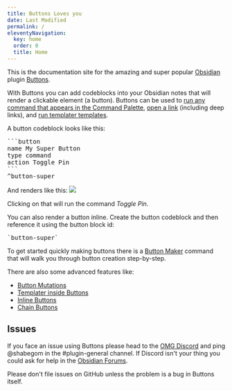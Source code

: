 ```yaml
---
title: Buttons Loves you
date: Last Modified
permalink: /
eleventyNavigation:
  key: home
  order: 0
  title: Home
---
```


This is the documentation site for the amazing and super popular [Obsidian](https://obsidian.md) plugin [Buttons](https://github.com/shabegom/buttons).

With Buttons you can add codeblocks into your Obsidian notes that will render a clickable element (a button). Buttons can be used to [run any command that appears in the Command Palette](/usage/types/command), [open a link](/usage/types/link) (including deep links), and [run templater templates](/usage/types/template).

A button codeblock looks like this:

<pre>
```button
name My Super Button
type command
action Toggle Pin
```
^button-super
</pre>

And renders like this:
![](/content/images/button-example.png)

Clicking on that will run the command _Toggle Pin_.  

You can also render a button inline. Create the button codeblock and then reference it using the button block id: 
<pre>
`button-super`
</pre>

To get started quickly making buttons there is a [Button Maker](/maker) command that will walk you through button creation step-by-step.

There are also some advanced features like:
- [Button Mutations](/usage/mutations)
- [Templater inside Buttons](/usage/templater)
- [Inline Buttons](/usage/inline)
- [Chain Buttons](/usage/types/chain)

## Issues

If you face an issue using Buttons please head to the [OMG Discord](https://discord.com/invite/obsidianmd) and ping @shabegom in the #plugin-general channel. If Discord isn't your thing you could ask for help in the [Obsidian Forums](https://forum.obsidian.md/).

Please don't file issues on GitHub unless the problem is a bug in Buttons itself.
